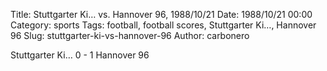 Title: Stuttgarter Ki… vs. Hannover 96, 1988/10/21
Date: 1988/10/21 00:00
Category: sports
Tags: football, football scores, Stuttgarter Ki…, Hannover 96
Slug: stuttgarter-ki-vs-hannover-96
Author: carbonero


Stuttgarter Ki… 0 - 1 Hannover 96
